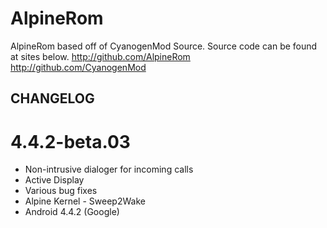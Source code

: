 AlpineRom
=========

AlpineRom based off of CyanogenMod Source.
Source code can be found at sites below.
http://github.com/AlpineRom
http://github.com/CyanogenMod

CHANGELOG
---------------------
# 4.4.2-beta.03
* Non-intrusive dialoger for incoming calls
* Active Display
* Various bug fixes
* Alpine Kernel - Sweep2Wake
* Android 4.4.2 (Google)

